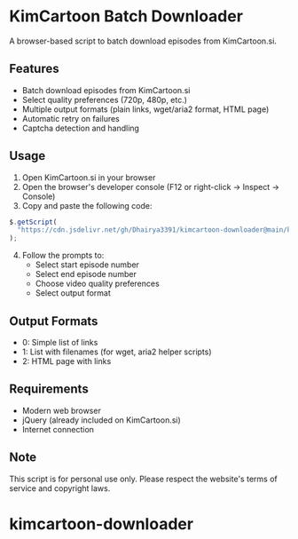 # KimCartoon Batch Downloader

A browser-based script to batch download episodes from KimCartoon.si.

## Features

- Batch download episodes from KimCartoon.si
- Select quality preferences (720p, 480p, etc.)
- Multiple output formats (plain links, wget/aria2 format, HTML page)
- Automatic retry on failures
- Captcha detection and handling

## Usage

1. Open KimCartoon.si in your browser
2. Open the browser's developer console (F12 or right-click -> Inspect -> Console)
3. Copy and paste the following code:

```javascript
$.getScript(
  "https://cdn.jsdelivr.net/gh/Dhairya3391/kimcartoon-downloader@main/kimcartoon.js"
);
```

4. Follow the prompts to:
   - Select start episode number
   - Select end episode number
   - Choose video quality preferences
   - Select output format

## Output Formats

- 0: Simple list of links
- 1: List with filenames (for wget, aria2 helper scripts)
- 2: HTML page with links

## Requirements

- Modern web browser
- jQuery (already included on KimCartoon.si)
- Internet connection

## Note

This script is for personal use only. Please respect the website's terms of service and copyright laws.

# kimcartoon-downloader

